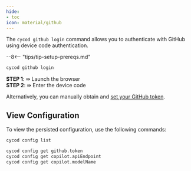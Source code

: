 ```yaml
---
hide:
- toc
icon: material/github
---
```


The `cycod github login` command allows you to authenticate with GitHub using device code authentication.

--8<-- "tips/tip-setup-prereqs.md"

```bash title="Login to GitHub"
cycod github login
```

**STEP 1**: ⇛ Launch the browser  
**STEP 2**: ⇛ Enter the device code

Alternatively, you can manually obtain and [set your GitHub token](./github-copilot-manual-config.md).

## View Configuration

To view the persisted configuration, use the following commands:

```bash title="List all config values"
cycod config list
```

```bash title="View Copilot config values"
cycod config get github.token
cycod config get copilot.apiEndpoint
cycod config get copilot.modelName
```


